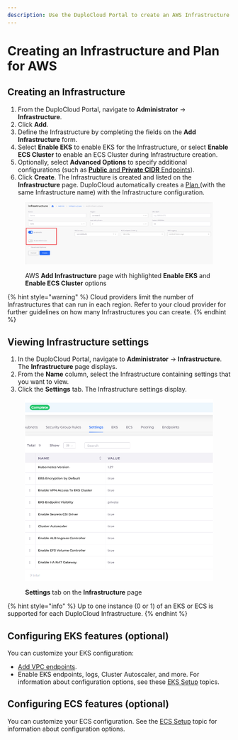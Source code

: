 ```yaml
---
description: Use the DuploCloud Portal to create an AWS Infrastructure and associated Plan
---
```


# Creating an Infrastructure and Plan for AWS

## Creating an Infrastructure

1. From the DuploCloud Portal, navigate to **Administrator** -> **Infrastructure**.&#x20;
2. Click **Add**.
3. Define the Infrastructure by completing the fields on the **Add Infrastructure** form.&#x20;
4. Select **Enable EKS** to enable EKS for the Infrastructure, or select **Enable ECS Cluster** to enable an ECS Cluster during Infrastructure creation.
5. Optionally, select **Advanced Options** to specify additional configurations (such as [**Public** and **Private CIDR** Endpoints](kubernetes-cluster/enable-eks-endpoints.md)).
6. Click **Create**. The Infrastructure is created and listed on the **Infrastructure** page. DuploCloud automatically creates a [Plan ](../../../welcome-to-duplocloud/application-focused-interface-duplocloud-architecture/duplocloud-common-components/plan.md)(with the same Infrastructure name) with the Infrastructure configuration.&#x20;

<figure><img src="../../../.gitbook/assets/AWS_Infra_new_enable_switches (1).png" alt=""><figcaption><p>AWS <strong>Add Infrastructure</strong> page with highlighted <strong>Enable EKS</strong> and <strong>Enable ECS Cluster</strong> options</p></figcaption></figure>

{% hint style="warning" %}
Cloud providers limit the number of Infrastructures that can run in each region. Refer to your cloud provider for further guidelines on how many Infrastructures you can create.
{% endhint %}

## Viewing Infrastructure settings&#x20;

1. In the DuploCloud Portal, navigate to **Administrator** -> **Infrastructure**. The **Infrastructure** page displays.&#x20;
2. From the **Name** column, select the Infrastructure containing settings that you want to view.&#x20;
3. Click the **Settings** tab. The Infrastructure settings display.

<figure><img src="../../../.gitbook/assets/eksv (2).png" alt=""><figcaption><p><strong>Settings</strong> tab on the <strong>Infrastructure</strong> page</p></figcaption></figure>

{% hint style="info" %}
Up to one instance (0 or 1) of an EKS or ECS is supported for each DuploCloud Infrastructure.
{% endhint %}

## Configuring EKS features (optional)

You can customize your EKS configuration:

* [Add VPC endpoints](add-vpc-endpoints.md).
* Enable EKS endpoints, logs, Cluster Autoscaler, and more. For information about configuration options, see these [EKS Setup](kubernetes-cluster/) topics.&#x20;

## Configuring ECS features (optional)

You can customize your ECS configuration. See the [ECS Setup](ecs-setup/) topic for information about configuration options.
